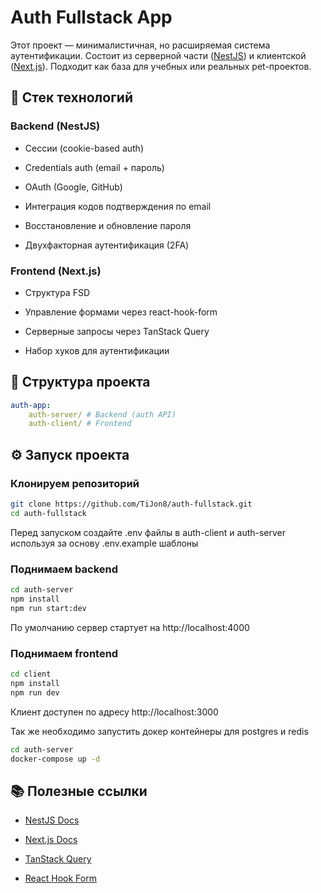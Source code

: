 # Auth Fullstack App

Этот проект — минималистичная, но расширяемая система аутентификации.
Состоит из серверной части ([NestJS](https://nestjs.com/)) и клиентской ([Next.js](https://nextjs.org/)). Подходит как база для учебных или реальных pet-проектов.

## 🚀 Стек технологий

### Backend (NestJS)

 - Сессии (cookie-based auth)

 - Credentials auth (email + пароль)

 - OAuth (Google, GitHub)

 - Интеграция кодов подтверждения по email

 - Восстановление и обновление пароля

 - Двухфакторная аутентификация (2FA)

### Frontend (Next.js)

 - Структура FSD

 - Управление формами через react-hook-form

 - Серверные запросы через TanStack Query

 - Набор хуков для аутентификации

## 📂 Структура проекта

```yaml
auth-app:
	auth-server/ # Backend (auth API)
	auth-client/ # Frontend 
```

## ⚙️ Запуск проекта

### Клонируем репозиторий

```bash
git clone https://github.com/TiJon8/auth-fullstack.git
cd auth-fullstack
```

Перед запуском создайте .env файлы в auth-client и auth-server используя за основу .env.example шаблоны

### Поднимаем backend

```bash
cd auth-server
npm install
npm run start:dev
```

По умолчанию сервер стартует на http://localhost:4000

### Поднимаем frontend

```bash
cd client
npm install
npm run dev
```

Клиент доступен по адресу http://localhost:3000

Так же необходимо запустить докер контейнеры для postgres и redis

```bash
cd auth-server
docker-compose up -d
```

## 📚 Полезные ссылки

 - [NestJS Docs](https://docs.nestjs.com/)

 - [Next.js Docs](https://nextjs.org/docs)

 - [TanStack Query](https://tanstack.com/query/latest/docs/framework/react/overview)

 - [React Hook Form](https://react-hook-form.com/get-started)